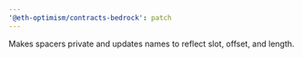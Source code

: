 ```yaml
---
'@eth-optimism/contracts-bedrock': patch
---
```


Makes spacers private and updates names to reflect slot, offset, and length.
